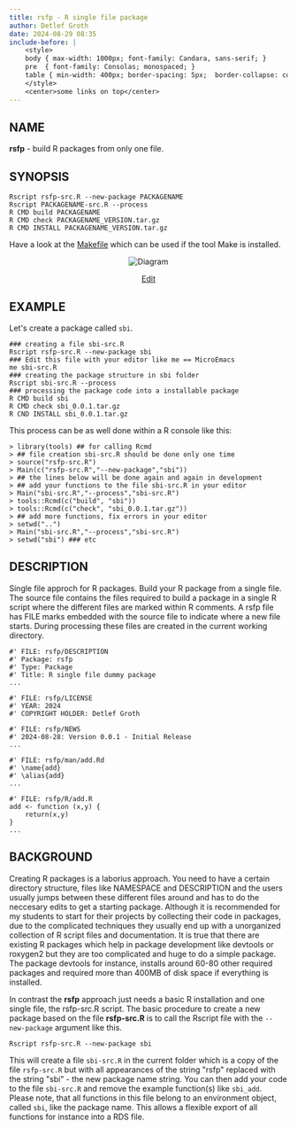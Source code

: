 ```yaml
---
title: rsfp - R single file package
author: Detlef Groth
date: 2024-08-29 08:35
include-before: |
    <style>
    body { max-width: 1000px; font-family: Candara, sans-serif; }
    pre  { font-family: Consolas; monospaced; }
    table { min-width: 400px; border-spacing: 5px;  border-collapse: collapse; }
    </style>
    <center>some links on top</center>
---
```


## NAME

__rsfp__ - build R packages from only one file.
 
## SYNOPSIS

```
Rscript rsfp-src.R --new-package PACKAGENAME
Rscript PACKAGENAME-src.R --process
R CMD build PACKAGENAME
R CMD check PACKAGENAME_VERSION.tar.gz
R CMD INSTALL PACKAGENAME_VERSION.tar.gz
```

Have a look at the [Makefile](Makefile)  which can be used if the tool Make is
installed. 

<center>

![Diagram](https://kroki.io/graphviz/svg/eNqVUl1rwjAUffdXlD5t0FbG8Ek6EO2DoE6ibzJG2tx-0JiUJCJO_O9L07TWMjbWviTnnHs49-aSIhO4yh3kXEeO_hgncJA5riBkXIEn1YVCmBaUAvESTrkIJaZHzrxzQVQevgSTD1MoZJU6_psj4-JAcQw0dH2fwdmvcFLiDJwnzhJ4dhu1VlkxKcRdXwmegJRamypgPbFW1frNbB3ttrN5NMAX0W6Oltv98n0zYI6YITLAEBoC2zLrmmjTCJlWvhRJgO4xWk4fLeU1s3LrYT3E7UnHnSrllICwOhOtlenLOD0xbUksjVDLIcu0hE7bhRxr_44xjnVD8amg5NC8HeFKAWkE3fx-E9X-v_EGrwVJDklpIHOqoYJJhSk1IJBCcWGf2SBXR2BW6gU6wrSlp2YXbr2KtrfI3Nx268pLTE_Qi9CNx5mvFzaV9nLtZr4Gk59KTdTH0ia9Lv1kQf0rLILs6w8f2-mj03Kz289Wq_94jUa3b_heGV8=)

[Edit](https://niolesk.top/#https://kroki.io/graphviz/svg/eNqVUl1rwjAUffdXlD5t0FbG8Ek6EO2DoE6ibzJG2tx-0JiUJCJO_O9L07TWMjbWviTnnHs49-aSIhO4yh3kXEeO_hgncJA5riBkXIEn1YVCmBaUAvESTrkIJaZHzrxzQVQevgSTD1MoZJU6_psj4-JAcQw0dH2fwdmvcFLiDJwnzhJ4dhu1VlkxKcRdXwmegJRamypgPbFW1frNbB3ttrN5NMAX0W6Oltv98n0zYI6YITLAEBoC2zLrmmjTCJlWvhRJgO4xWk4fLeU1s3LrYT3E7UnHnSrllICwOhOtlenLOD0xbUksjVDLIcu0hE7bhRxr_44xjnVD8amg5NC8HeFKAWkE3fx-E9X-v_EGrwVJDklpIHOqoYJJhSk1IJBCcWGf2SBXR2BW6gU6wrSlp2YXbr2KtrfI3Nx268pLTE_Qi9CNx5mvFzaV9nLtZr4Gk59KTdTH0ia9Lv1kQf0rLILs6w8f2-mj03Kz289Wq_94jUa3b_heGV8=)

</center>

## EXAMPLE

Let's create a package called `sbi`.

```
### creating a file sbi-src.R
Rscript rsfp-src.R --new-package sbi
### Edit this file with your editor like me == MicroEmacs
me sbi-src.R
### creating the package structure in sbi folder
Rscript sbi-src.R --process 
### processing the package code into a installable package
R CMD build sbi
R CMD check sbi_0.0.1.tar.gz
R CND INSTALL sbi_0.0.1.tar.gz
```

This process can be as well done within a R console like this:

```{r eval=FALSE}
> library(tools) ## for calling Rcmd
> ## file creation sbi-src.R should be done only one time
> source("rsfp-src.R") 
> Main(c("rsfp-src.R","--new-package","sbi"))
> ## the lines below will be done again and again in development
> ## add your functions to the file sbi-src.R in your editor
> Main("sbi-src.R","--process","sbi-src.R")
> tools::Rcmd(c("build", "sbi"))
> tools::Rcmd(c("check", "sbi_0.0.1.tar.gz"))
> ## add more functions, fix errors in your editor
> setwd("..")
> Main("sbi-src.R","--process","sbi-src.R")
> setwd("sbi") ### etc
```

## DESCRIPTION

Single file approch for R packages. Build your R package from a single file.
The source file  contains the files  required to build a package in a single R
script  where the  different  files are marked  within R comments. A rsfp file
has FILE marks  embedded  with the source  file to  indicate  where a new file
starts.  During  processing  these  files are  created in the current  working
directory.

```{.r}
#' FILE: rsfp/DESCRIPTION
#' Package: rsfp
#' Type: Package
#' Title: R single file dummy package
...

#' FILE: rsfp/LICENSE
#' YEAR: 2024
#' COPYRIGHT HOLDER: Detlef Groth

#' FILE: rsfp/NEWS
#' 2024-08-28: Version 0.0.1 - Initial Release
...

#' FILE: rsfp/man/add.Rd
#' \name{add}
#' \alias{add}
...

#' FILE: rsfp/R/add.R
add <- function (x,y) {
    return(x,y)
}
...
```

## BACKGROUND

Creating  R  packages  is a  laborius  approach.  You  need to have a  certain
directory  structure,  files  like  NAMESPACE  and  DESCRIPTION  and the users
usually jumps between these different files around and has to do the neccesary
edits to get a starting package. Although it is recommended for my students to
start for their  projects by  collecting  their code in  packages,  due to the
complicated  techniques they usually end up with a unorganized collection of R
script files and  documentation. It is true that there are existing R packages
which help in package  development  like devtools or roxygen2 but they are too
complicated and huge to do a simple package. The package devtools for instance,
installs around 60-80 other required  packages and required more than 400MB of
disk space if everything is installed. 

In contrast the __rsfp__  approach just needs a basic R  installation  and one
single  file, the  rsfp-src.R  script.  The  basic  procedure  to create a new
package based on the file __rsfp-src.R__ is to call the Rscript file with the 
`--new-package` argument like this.

```
Rscript rsfp-src.R --new-package sbi
```

This will create a file  `sbi-src.R` in the current  folder which is a copy of
the file  `rsfp-src.R`  but with all  appearances  of the string "rsfp" replaced
with the string  "sbi" - the new  package  name  string. You can then add your
code  to  the  file  `sbi-src.R`  and  remove  the  example  function(s)  like
`sbi_add`.  Please  note,  that  all  functions  in  this  file  belong  to an
environment  object,  called  `sbi`,  like the  package  name.  This  allows a
flexible export of all functions for instance into a RDS file.







